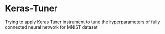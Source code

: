# Keras-Tuner
Trying to apply Keras Tuner instrument to tune the hyperparameters of fully connected neural network for MNIST dataset
